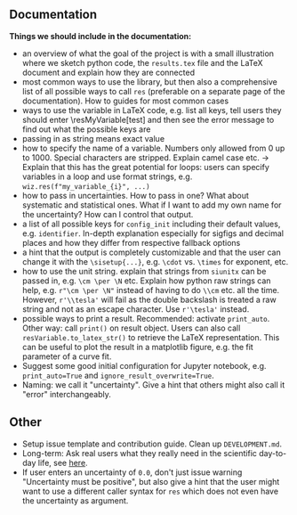 ## Documentation

**Things we should include in the documentation:**

- an overview of what the goal of the project is with a small illustration where we sketch python code, the `results.tex` file and the LaTeX document and explain how they are connected
- most common ways to use the library, but then also a comprehensive list of all possible ways to call `res` (preferable on a separate page of the documentation). How to guides for most common cases
- ways to use the variable in LaTeX code, e.g. list all keys, tell users they should enter \resMyVariable[test] and then see the error message to find out what the possible keys are
- passing in as string means exact value
- how to specify the name of a variable. Numbers only allowed from 0 up to 1000. Special characters are stripped. Explain camel case etc.
-> Explain that this has the great potential for loops: users can specify variables in a loop and use format strings, e.g. `wiz.res(f"my_variable_{i}", ...)`
- how to pass in uncertainties. How to pass in one? What about systematic and statistical ones. What if I want to add my own name for the uncertainty? How can I control that output.
- a list of all possible keys for `config_init` including their default values, e.g. `identifier`. In-depth explanation especially for sigfigs and decimal places and how they differ from respective fallback options
- a hint that the output is completely customizable and that the user can change it with the `\sisetup{...}`, e.g. `\cdot` vs. `\times` for exponent, etc.
- how to use the unit string. explain that strings from `siunitx` can be passed in, e.g. `\cm \per \N` etc. Explain how python raw strings can help, e.g. `r"\cm \per \N"` instead of having to do `\\cm` etc. all the time. However, `r'\\tesla'` will fail as the double backslash is treated a raw string and not as an escape character. Use `r'\tesla'` instead.
- possible ways to print a result. Recommended: activate `print_auto`. Other way: call `print()` on result object. Users can also call `resVariable.to_latex_str()` to retrieve the LaTeX representation. This can be useful to plot the result in a matplotlib figure, e.g. the fit parameter of a curve fit.
- Suggest some good initial configuration for Jupyter notebook, e.g. `print_auto=True` and `ignore_result_overwrite=True`.
- Naming: we call it "uncertainty". Give a hint that others might also call it "error" interchangeably.

## Other

- Setup issue template and contribution guide. Clean up `DEVELOPMENT.md`.
- Long-term: Ask real users what they really need in the scientific day-to-day life, see [here](https://github.com/resultwizard/ResultWizard/issues/9).
- If user enters an uncertainty of `0.0`, don't just issue warning "Uncertainty must be positive", but also give a hint that the user might want to use a different caller syntax for `res` which does not even have the uncertainty as argument.
